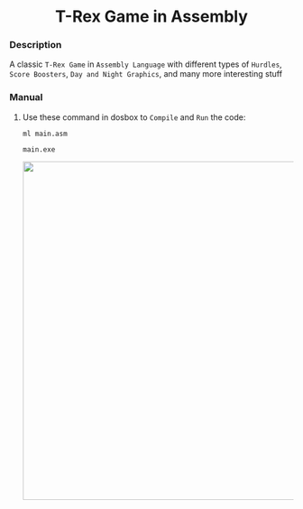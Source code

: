 <h1 align="center">T-Rex Game in Assembly</h1>

### Description
A classic `T-Rex Game` in `Assembly Language` with different types of `Hurdles`, `Score Boosters`, `Day and Night Graphics`, and many more interesting stuff

### Manual
1) Use these command in dosbox to `Compile` and `Run` the code:
    ```
    ml main.asm
    ```
    ```
    main.exe
    ```
    
    <div align="center">
      <img src = "https://github.com/SameetAsadullah/T-Rex-Game-in-Assembly/blob/main/extras/menu-ss.png" alt = "" width="600px"/>
    </div>
